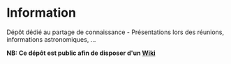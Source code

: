 # Information
Dépôt dédié au partage de connaissance - Présentations lors des réunions, informations astronomiques, ...

**NB: Ce dépôt est public afin de disposer d'un [Wiki](https://github.com/LeCocherAstro/Information/wiki)**
